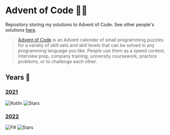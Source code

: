 # Advent of Code 🎄🌟
Repository storing my solutions to Advent of Code. See other people's solutions [here][awesome].

> [Advent of Code][aoc] is an Advent calendar of small programming puzzles for a variety of skill sets and skill levels that can be solved in any programming language you like. People use them as a speed contest, interview prep, company training, university coursework, practice problems, or to challenge each other.

## Years 📅
### [2021](aoc-2021-kotlin)
![Kotlin](https://img.shields.io/badge/Kotlin-grey?logo=Kotlin)
![Stars](https://img.shields.io/badge/🌟%20stars-50/50-orange)

### [2022](aoc-2022-dotnet)
![F#](https://img.shields.io/badge/F%23-grey?logo=.NET)
![Stars](https://img.shields.io/badge/🌟%20stars-31/50-orange)

[awesome]: https://github.com/Bogdanp/awesome-advent-of-code
[aoc]: https://adventofcode.com
